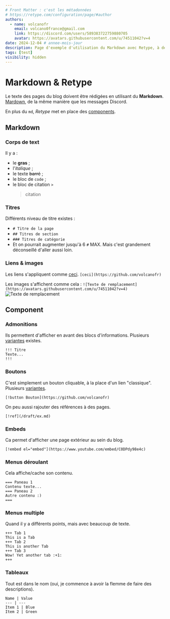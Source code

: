 ```yaml
---
# Front Matter : c'est les métadonnées
# https://retype.com/configuration/page/#author
authors:
  - name: volcanofr
    email: volcano0france@gmail.com
    link: https://discord.com/users/589383722759880705
    avatar: https://avatars.githubusercontent.com/u/74511042?v=4
date: 2024-12-04 # annee-mois-jour
description: Page d'exemple d'utilisation du Markdown avec Retype, à destination des rédacteurs du blog.
tags: [test]
visibility: hidden
---
```


# Markdown & Retype

Le texte des pages du blog doivent être rédigées en utilisant du **Markdown**.
[Mardown](https://www.markdownguide.org/cheat-sheet), de la même manière que les messages Discord.

En plus du `md`, *Retype* met en place des [components](https://retype.com/components).

## Markdown

### Corps de text

Il y a :
- le **gras** ;
- l'*italique* ;
- le texte ~~barré~~ ;
- le bloc de `code` ;
- le bloc de citation `>`
  > citation

### Titres

Différents niveau de titre existes :

- `# Titre de la page`
- `## Titres de section`
- `### Titres de catégorie`
- Et on pourrait augmenter jusqu'à 6 `#` MAX. Mais c'est grandement déconseillé d'aller aussi loin.

### Liens & images

Les liens s'appliquent comme [ceci](https://github.com/volcanofr). `[ceci](https://github.com/volcanofr)`

Les images s'affichent comme cela : `![Texte de remplacement](https://avatars.githubusercontent.com/u/74511042?v=4)`
![Texte de remplacement](https://avatars.githubusercontent.com/u/74511042?v=4)

## Component

### Admonitions

Ils permettent d'afficher en avant des blocs d'informations. Plusieurs [variantes](https://retype.com/components/alert/#variant) existes.

```
!!! Titre
Texte...
!!!
```

### Boutons

C'est simplement un bouton cliquable, à la place d'un lien "classique". Plusieurs [variantes](https://retype.com/components/button/#variant).

```
[!button Bouton](https://github.com/volcanofr)
```

On peu aussi rajouter des références à des pages.

```
[!ref](/draft/ex.md)
```

### Embeds

Ca permet d'afficher une page extérieur au sein du blog.

```
[!embed el="embed"](https://www.youtube.com/embed/C0DPdy98e4c)
```

### Menus déroulant

Cela affiche/cache son contenu.

```
=== Paneau 1
Contenu texte...
=== Paneau 2
Autre contenu :)
===
```

### Menus multiple

Quand il y a différents points, mais avec beaucoup de texte.

```
+++ Tab 1
This is a Tab
+++ Tab 2
This is another Tab
+++ Tab 3
Wow! Yet another tab :+1:
+++
```

### Tableaux

Tout est dans le nom (oui, je commence à avoir la flemme de faire des descriptions).

```
Name | Value
--- | ---
Item 1 | Blue
Item 2 | Green
```
